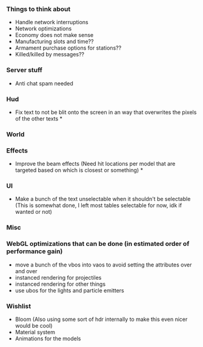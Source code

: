 ### Things to think about

- Handle network interruptions
- Network optimizations
- Economy does not make sense
- Manufacturing slots and time??
- Armament purchase options for stations??
- Killed/killed by messages??

### Server stuff

- Anti chat spam needed

### Hud

- Fix text to not be blit onto the screen in an way that overwrites the pixels of the other texts *

### World

### Effects

- Improve the beam effects (Need hit locations per model that are targeted based on which is closest or something) *

### UI

- Make a bunch of the text unselectable when it shouldn't be selectable (This is somewhat done, I left most tables selectable for now, idk if wanted or not)

### Misc

### WebGL optimizations that can be done (in estimated order of performance gain)

- move a bunch of the vbos into vaos to avoid setting the attributes over and over
- instanced rendering for projectiles
- instanced rendering for other things
- use ubos for the lights and particle emitters

### Wishlist

- Bloom (Also using some sort of hdr internally to make this even nicer would be cool)
- Material system
- Animations for the models
